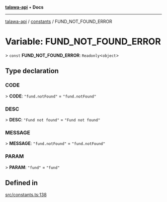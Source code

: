 [**talawa-api**](../../README.md) • **Docs**

***

[talawa-api](../../modules.md) / [constants](../README.md) / FUND\_NOT\_FOUND\_ERROR

# Variable: FUND\_NOT\_FOUND\_ERROR

\> `const` **FUND\_NOT\_FOUND\_ERROR**: `Readonly`\<`object`\>

## Type declaration

### CODE

\> **CODE**: `"fund.notFound"` = `"fund.notFound"`

### DESC

\> **DESC**: `"Fund not found"` = `"Fund not found"`

### MESSAGE

\> **MESSAGE**: `"fund.notFound"` = `"fund.notFound"`

### PARAM

\> **PARAM**: `"fund"` = `"fund"`

## Defined in

[src/constants.ts:138](https://github.com/PalisadoesFoundation/talawa-api/blob/0e711c6a6b57f55ab5776fc9c8edfc5ebc0b3d70/src/constants.ts#L138)
